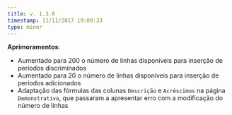 ```yaml
---
title: v. 1.3.0
timestamp: 11/11/2017 19:09:33
type: minor
---
```


**Aprimoramentos**:
+ Aumentado para 200 o número de linhas disponíveis para inserção de períodos discriminados
+ Aumentado para 20 o número de linhas disponíveis para inserção de períodos adicionados
+ Adaptação das fórmulas das colunas `Descrição` e `Acréscimos` na página `Demonstrativo`, que passaram a apresentar erro com a modificação do número de linhas